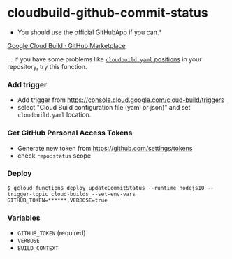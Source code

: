 cloudbuild-github-commit-status
===

* You should use the official GitHubApp if you can.*

[Google Cloud Build · GitHub Marketplace](https://github.com/marketplace/google-cloud-build)

... If you have some problems like [`cloudbuild.yaml` positions](https://github.com/GoogleCloudPlatform/cloud-builders/issues/503) in your repository, try this function.

### Add trigger

- Add trigger from https://console.cloud.google.com/cloud-build/triggers
- select "Cloud Build configuration file (yaml or json)" and set `cloudbuild.yaml` location.

### Get GitHub Personal Access Tokens

- Generate new token from https://github.com/settings/tokens
- check `repo:status` scope

### Deploy

    $ gcloud functions deploy updateCommitStatus --runtime nodejs10 --trigger-topic cloud-builds --set-env-vars GITHUB_TOKEN=******,VERBOSE=true

### Variables

- `GITHUB_TOKEN` (required)
- `VERBOSE`
- `BUILD_CONTEXT`
